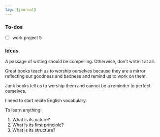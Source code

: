 ```yaml
---
tag: [journal]
---
```


### To-dos

- [ ] work project 5

### Ideas

A passage of writing should be compelling. Otherwise, don't write it at all.

Great books teach us to worship ourselves because they are a mirror reflecting our goodness and badness and remind us to work on them.

Junk books tell us to worship them and cannot be a reminder to perfect ourselves.

I need to start recite English vocabulary.

To learn anything:
1. What is its nature?
2. What is its first principle?
3. What is its structure?